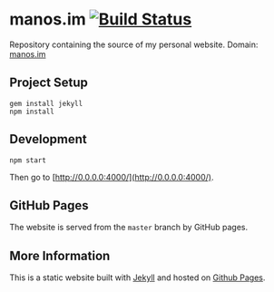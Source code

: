 # manos.im [![Build Status](https://travis-ci.org/manosim/manosim.github.io.svg?branch=src)](https://travis-ci.org/manosim/manosim.github.io)
Repository containing the source of my personal website. Domain: [manos.im](http://www.manos.im/)


## Project Setup

	gem install jekyll
	npm install


## Development

	npm start

Then go to [http://0.0.0.0:4000/](http://0.0.0.0:4000/).


## GitHub Pages

The website is served from the `master` branch by GitHub pages.


## More Information

This is a static website built with [Jekyll](http://www.jekyllrb.com/) and hosted on [Github Pages](http://pages.github.com/).
